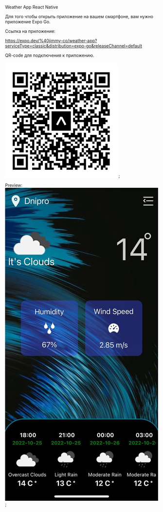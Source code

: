 Weather App
React Native

Для того чтобы открыть приложение на вашем смартфоне, вам нужно приложение Expo Go.

Ссылка на приложение:

https://expo.dev/%40jimmy-co/weather-app?serviceType=classic&distribution=expo-go&releaseChannel=default

QR-code для подключения к приложению.

![DESKTOP!](./assets/Expo%20Go%20QR.png);

Preview:
![DESKTOP!](./assets/mobile.jpg);
